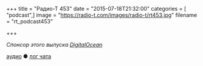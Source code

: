 +++
title = "Радио-Т 453"
date = "2015-07-18T21:32:00"
categories = [ "podcast",]
image = "https://radio-t.com/images/radio-t/rt453.jpg"
filename = "rt_podcast453"

+++

_Спонсор этого выпуска [DigitalOcean](https://www.digitalocean.com)_

[аудио](http://cdn.radio-t.com/rt_podcast453.mp3) ● [лог чата](http://chat.radio-t.com/logs/radio-t-453.html)
<audio src="http://cdn.radio-t.com/rt_podcast453.mp3" preload="none"></audio>